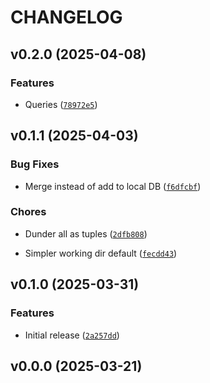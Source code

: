 # CHANGELOG


## v0.2.0 (2025-04-08)

### Features

- Queries
  ([`78972e5`](https://github.com/MicaelJarniac/repeaterbook/commit/78972e5cbdcd150dd9e6435d5dd5c759bb22f96b))


## v0.1.1 (2025-04-03)

### Bug Fixes

- Merge instead of add to local DB
  ([`f6dfcbf`](https://github.com/MicaelJarniac/repeaterbook/commit/f6dfcbf242c9af07578d5a2e8e19047ee2db96b9))

### Chores

- Dunder all as tuples
  ([`2dfb808`](https://github.com/MicaelJarniac/repeaterbook/commit/2dfb8089fee6db5fc26b9d3ea986fe8f9ce86cd3))

- Simpler working dir default
  ([`fecdd43`](https://github.com/MicaelJarniac/repeaterbook/commit/fecdd4353fb37f46d42de3b6da69d7d402b76742))


## v0.1.0 (2025-03-31)

### Features

- Initial release
  ([`2a257dd`](https://github.com/MicaelJarniac/repeaterbook/commit/2a257ddaada98ffa6871e607a868aabf6556bae1))


## v0.0.0 (2025-03-21)
